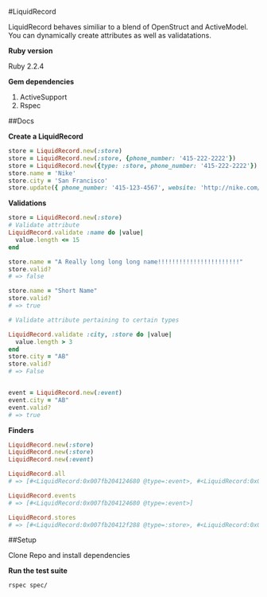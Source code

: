 #LiquidRecord

LiquidRecord behaves similiar to a blend of OpenStruct and ActiveModel. You can dynamically create attributes as well as validatations.

**Ruby version**

Ruby 2.2.4

**Gem dependencies**

1. ActiveSupport
2. Rspec

##Docs

**Create a LiquidRecord**
```ruby
store = LiquidRecord.new(:store)
store = LiquidRecord.new(:store, {phone_number: '415-222-2222'})
store = LiquidRecord.new({type: :store, phone_number: '415-222-2222'})
store.name = 'Nike'
store.city = 'San Francisco'
store.update({ phone_number: '415‐123‐4567', website: 'http://nike.com/sf' })
```

**Validations**
```ruby
store = LiquidRecord.new(:store)
# Validate attribute
LiquidRecord.validate :name do |value|
  value.length <= 15
end

store.name = "A Really long long long name!!!!!!!!!!!!!!!!!!!!!!!"
store.valid?
# => false

store.name = "Short Name"
store.valid?
# => true

# Validate attribute pertaining to certain types

LiquidRecord.validate :city, :store do |value|
  value.length > 3
end
store.city = "AB"
store.valid?
# => False


event = LiquidRecord.new(:event)
event.city = "AB"
event.valid?
# => true
```

**Finders**

```ruby
LiquidRecord.new(:store)
LiquidRecord.new(:store)
LiquidRecord.new(:event)

LiquidRecord.all
# => [#<LiquidRecord:0x007fb204124680 @type=:event>, #<LiquidRecord:0x007fb20412f288 @type=:store>, #<LiquidRecord:0x007fb20413e788 @type=:store>]

LiquidRecord.events
# => [#<LiquidRecord:0x007fb204124680 @type=:event>]

LiquidRecord.stores
# => [#<LiquidRecord:0x007fb20412f288 @type=:store>, #<LiquidRecord:0x007fb20413e788 @type=:store>]

```

##Setup

Clone Repo and install dependencies

**Run the test suite**
```console
rspec spec/
```